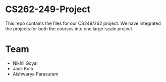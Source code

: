 CS262-249-Project
=================
This repo contains the files for our CS249/262 project. 
We have integrated the projects for both the courses into 
one large-scale project

# Team
* Nikhil Goyal 
* Jack Kolb
* Aishwarya Parasuram

